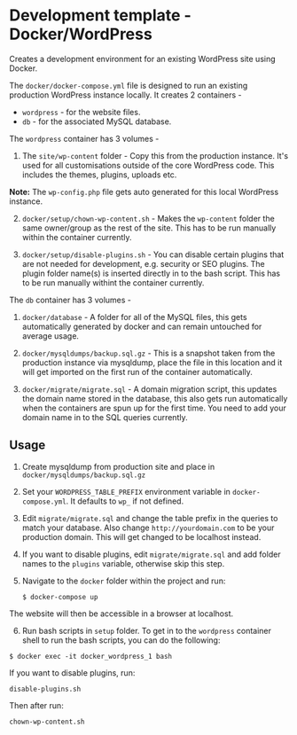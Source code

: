 # Development template - Docker/WordPress

Creates a development environment for an existing WordPress site using Docker.

The `docker/docker-compose.yml` file is designed to run an existing production WordPress instance locally. It creates 2 containers - 

* `wordpress` - for the website files.
* `db` - for the associated MySQL database.

The `wordpress` container has 3 volumes - 

1. The `site/wp-content` folder - Copy this from the production instance. It's used for all customisations outside of the core WordPress code. This includes the themes, plugins, uploads etc.

**Note:** The `wp-config.php` file gets auto generated for this local WordPress instance.

2. `docker/setup/chown-wp-content.sh` - Makes the `wp-content` folder the same owner/group as the rest of the site. This has to be run manually within the container currently.
    
3. `docker/setup/disable-plugins.sh` - You can disable certain plugins that are not needed for development, e.g. security or SEO plugins. The plugin folder name(s) is inserted directly in to the bash script. This has to be run manually withint the container currently. 

The `db` container has 3 volumes - 

1. `docker/database` - A folder for all of the MySQL files, this gets automatically generated by docker and can remain untouched for average usage.

2. `docker/mysqldumps/backup.sql.gz` - This is a snapshot taken from the production instance via mysqldump, place the file in this location and it will get imported on the first run of the container automatically.

3. `docker/migrate/migrate.sql` - A domain migration script, this updates the domain name stored in the database, this also gets run automatically when the containers are spun up for the first time. You need to add your domain name in to the SQL queries currently.

## Usage

1. Create mysqldump from production site and place in `docker/mysqldumps/backup.sql.gz`

2. Set your `WORDPRESS_TABLE_PREFIX` environment variable in `docker-compose.yml`. It defaults to `wp_` if not defined.

3. Edit `migrate/migrate.sql` and change the table prefix in the queries to match your database. Also change `http://yourdomain.com` to be your production domain. This will get changed to be localhost instead.

4. If you want to disable plugins, edit `migrate/migrate.sql` and add folder names to the `plugins` variable, otherwise skip this step.

5. Navigate to the `docker` folder within the project and run:

    `$ docker-compose up`

The website will then be accessible in a browser at localhost.

6. Run bash scripts in `setup` folder. To get in to the `wordpress` container shell to run the bash scripts, you can do the following:

`$ docker exec -it docker_wordpress_1 bash` 

If you want to disable plugins, run:

`disable-plugins.sh`

Then after run:

`chown-wp-content.sh`
